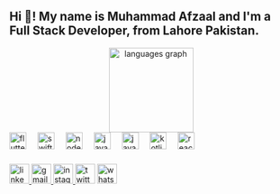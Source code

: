 <h2 align="left">Hi 👋! My name is Muhammad Afzaal and I'm a Full Stack Developer, from Lahore Pakistan.</h2> 
           
<div align="center">               
                   
  <img src="https://github-readme-stats.vercel.app/api/top-langs? username=afzaaljutt2981&locale=en&hide_title=false&layout=compact&card_width=320&langs_count=5&theme=dracula&hide_border=false" height="150" alt="languages graph"  />  
</div>                  
<div align="left">  
  <img src="https://cdn.jsdelivr.net/gh/devicons/devicon/icons/flutter/flutter-original.svg" height="30" alt="flutter logo"  />  
  <img width="12" />  
  <img src="https://cdn.jsdelivr.net/gh/devicons/devicon/icons/swift/swift-original.svg" height="30" alt="swift logo"  />
  <img width="12" />
  <img src="https://cdn.jsdelivr.net/gh/devicons/devicon/icons/nodejs/nodejs-original.svg" height="30" alt="nodejs logo"  />
  <img width="12" />
  <img src="https://cdn.jsdelivr.net/gh/devicons/devicon/icons/javascript/javascript-original.svg" height="30" alt="javascript logo"  />
  <img width="12" />
  <img src="https://cdn.jsdelivr.net/gh/devicons/devicon/icons/java/java-original.svg" height="30" alt="java logo"  />
  <img width="12" />
  <img src="https://cdn.jsdelivr.net/gh/devicons/devicon/icons/kotlin/kotlin-original.svg" height="30" alt="kotlin logo"  />
  <img width="12" />
  <img src="https://cdn.jsdelivr.net/gh/devicons/devicon/icons/react/react-original.svg" height="30" alt="react logo"  />
</div>

###

<div align="left">
  <a href="https://www.linkedin.com/in/muhammad-afzaal-4b5b5718a/" target="_blank">
    <img src="https://img.shields.io/static/v1?message=LinkedIn&logo=linkedin&label=&color=0077B5&logoColor=white&labelColor=&style=for-the-badge" height="35" alt="linkedin logo"  />
  </a>
  <a href="afzaaljutt0642981@gmail.com" target="_blank">
    <img src="https://img.shields.io/static/v1?message=Gmail&logo=gmail&label=&color=D14836&logoColor=white&labelColor=&style=for-the-badge" height="35" alt="gmail logo"  />
  </a>
  <a href="https://www.instagram.com/afzaaljutt_1/" target="_blank">
    <img src="https://img.shields.io/static/v1?message=Instagram&logo=instagram&label=&color=E4405F&logoColor=white&labelColor=&style=for-the-badge" height="35" alt="instagram logo"  />
  </a>
  <img src="https://img.shields.io/static/v1?message=Twitter&logo=twitter&label=&color=1DA1F2&logoColor=white&labelColor=&style=for-the-badge" height="35" alt="twitter logo"  />
  <a href="wa.me/+923030642981" target="_blank">
    <img src="https://img.shields.io/static/v1?message=Whatsapp&logo=whatsapp&label=&color=25D366&logoColor=white&labelColor=&style=for-the-badge" height="35" alt="whatsapp logo"  />
  </a>
</div>

###

<br clear="both">

###
